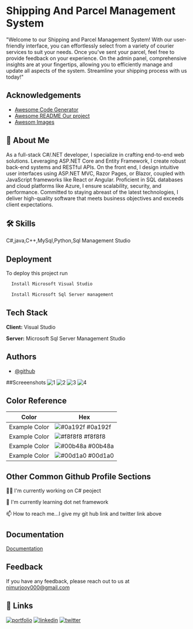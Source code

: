 
# Shipping And Parcel  Management System

"Welcome to our Shipping and Parcel Management System! With our user-friendly interface, you can effortlessly select from a variety of courier services to suit your needs. Once you've sent your parcel, feel free to provide feedback on your experience. On the admin panel, comprehensive insights are at your fingertips, allowing you to efficiently manage and update all aspects of the system. Streamline your shipping process with us today!"


## Acknowledgements

 - [Awesome Code Generator](https://chatgpt.com/)
 - [Awesome README Our project](https://github.com/Emmejo/C_Sharp_Project)
 - [Awesom Images](https://unsplash.com/)


## 🚀 About Me

As a full-stack C#/.NET developer, I specialize in crafting end-to-end web solutions. Leveraging ASP.NET Core and Entity Framework, I create robust back-end systems and RESTful APIs. On the front end, I design intuitive user interfaces using ASP.NET MVC, Razor Pages, or Blazor, coupled with JavaScript frameworks like React or Angular. Proficient in SQL databases and cloud platforms like Azure, I ensure scalability, security, and performance. Committed to staying abreast of the latest technologies, I deliver high-quality software that meets business objectives and exceeds client expectations.
## 🛠 Skills
C#,java,C++,MySql,Python,Sql Management Studio


## Deployment

To deploy this project run

```bash
  Install Microsoft Visual Studio 
```
```bash
  Install Microsoft Sql Server management
```


## Tech Stack

**Client:** Visual Studio 

**Server:** Microsoft Sql Server Management Studio


## Authors

- [@github](https://github.com/Emmejo)

##Screeenshots
![1](https://github.com/Emmejo/C_Sharp_Project/assets/124621939/978ec536-dde4-4e0e-b1dd-57f3c178918f)
![2](https://github.com/Emmejo/C_Sharp_Project/assets/124621939/0d91c5a7-6720-49f7-b2ad-41f4f645f2c9)
![3](https://github.com/Emmejo/C_Sharp_Project/assets/124621939/cb65d669-150c-474f-82fe-38dd2c815a34)
![4](https://github.com/Emmejo/C_Sharp_Project/assets/124621939/fa3ab8c1-d813-4cd7-b7c9-244fbd10d169)

## Color Reference

| Color             | Hex                                                                |
| ----------------- | ------------------------------------------------------------------ |
| Example Color | ![#0a192f](https://via.placeholder.com/10/0a192f?text=+) #0a192f |
| Example Color | ![#f8f8f8](https://via.placeholder.com/10/f8f8f8?text=+) #f8f8f8 |
| Example Color | ![#00b48a](https://via.placeholder.com/10/00b48a?text=+) #00b48a |
| Example Color | ![#00d1a0](https://via.placeholder.com/10/00b48a?text=+) #00d1a0 |


## Other Common Github Profile Sections
👩‍💻 I'm currently working on C# peoject

🧠 I'm currently learning dot net framework

📫 How to reach me...I give my git hub link and twitter link above



## Documentation

[Documentation](https://github.com/Emmejo/C_Sharp_Project)


## Feedback

If you have any feedback, please reach out to us at nimurjooy000@gmail.com


## 🔗 Links
[![portfolio](https://img.shields.io/badge/my_portfolio-000?style=for-the-badge&logo=ko-fi&logoColor=white)](https://sites.google.com/view/nimur-islam-joy/home)
[![linkedin](https://img.shields.io/badge/linkedin-0A66C2?style=for-the-badge&logo=linkedin&logoColor=white)](https://www.linkedin.com/in/joy000/)
[![twitter](https://img.shields.io/badge/twitter-1DA1F2?style=for-the-badge&logo=twitter&logoColor=white)](https://twitter.com/emme_joy99)


